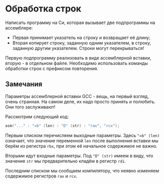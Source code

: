 # Обработка строк

Написать программу на Си, которая вызывает две подпрограммы на ассемблере:

* Первая принимает указатель на строку и возвращает её длину;
* Вторая копирует строку, заданную одним указателем, в строку, заданную
другим указателем. Строки могут перекрываться!

Первую подпрограмму реализовать в виде ассемблерной вставки, вторую - в
отдельном файле. Необходимо использовать команды обработки строк с префиксом
повторения.

## Замечания

Параметры ассемблерной вставки GCC - вещь, на первый взгляд, очень странная.
На самом деле, их надо просто принять и полюбить. Они того заслуживают!

Рассмотрим следующий код:

```c
asm("..." : "=b" (len) : "D" (str) : "rax", "rcx");
```

Первым списком перечисляем выходные параметры. Здесь `"=b" (len)` означает,
что значение переменной `len` после выполнения вставки мы берём из регистра
`rbx`, при этом её начальное содержимое не важно.

Вторыми идут входные параметры. Под `"D" (str)` имеем в виду, что значение
`str` мы предварительно кладём в регистр `rdi`.

Последним списком мы сообщаем компилятору, что неявно изменяем содержимое
регистров `rax` и `rcx`.
